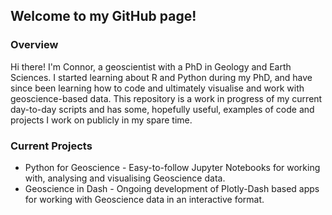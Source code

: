 ## Welcome to my GitHub page!

### Overview
Hi there! I'm Connor, a geoscientist with a PhD in Geology and Earth Sciences. I started learning about R and Python during my PhD, and have since been learning how to code and ultimately visualise and work with geoscience-based data. This repository is a work in progress of my current day-to-day scripts and has some, hopefully useful, examples of code and projects I work on publicly in my spare time.

### Current Projects
- Python for Geoscience - Easy-to-follow Jupyter Notebooks for working with, analysing and visualising Geoscience data.
- Geoscience in Dash - Ongoing development of Plotly-Dash based apps for working with Geoscience data in an interactive format.

<!--
**connordgeo/connordgeo** is a ✨ _special_ ✨ repository because its `README.md` (this file) appears on your GitHub profile.

Here are some ideas to get you started:

- 🔭 I’m currently working on ...
- 🌱 I’m currently learning ...
- 👯 I’m looking to collaborate on ...
- 🤔 I’m looking for help with ...
- 💬 Ask me about ...
- 📫 How to reach me: ...
- 😄 Pronouns: ...
- ⚡ Fun fact: ...
-->
